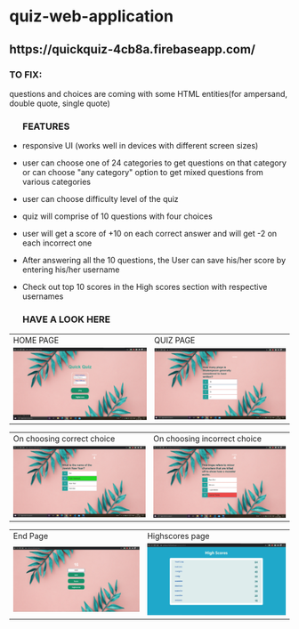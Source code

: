 # quiz-web-application

<h2>https://quickquiz-4cb8a.firebaseapp.com/</h2>
<h3>TO FIX:</h3>
<p>questions and choices are coming with some HTML entities(for ampersand, double quote, single quote)</p>
<ul><h3>FEATURES</h3>
  <li><p>responsive UI (works well in devices with different screen sizes)</p></li>
  <li><p>user can choose one of 24 categories to get questions on that category or can choose "any category" option to get mixed questions from various categories</p></li>
  <li><p>user can choose difficulty level of the quiz</p></li>
  <li><p>quiz will comprise of 10 questions with four choices</p></li>
  <li><p>user will get a score of +10 on each correct answer and will get -2 on each incorrect one</p></li>
  <li><p> After answering all the 10 questions, the User can save his/her score by entering his/her username</p></li>
  <li><p> Check out top 10 scores in the High scores section with respective usernames</p></li>
</ul>
<ul><h3>HAVE A LOOK HERE</h3></ul>
<table>
  <tr>
    <td>HOME PAGE</td>
    <td>QUIZ PAGE</td>
  </tr>
  <tr>
    <td><img src="images/homepage.png" width=450</td>
    <td><img src="images/question_page.png" width=450</td>
  </tr>
</table>

<table>
  <tr>
    <td>On choosing correct choice</td>
    <td>On choosing incorrect choice</td>
  </tr>
  <tr>
    <td><img src="images/correct_choice.png" width=450</td>
    <td><img src="images/incorrect_choice.png" width=450</td>
  </tr>
</table>

<table>
  <tr>
    <td>End Page</td>
    <td>Highscores page</td>
  </tr>
  <tr>
    <td><img src="images/saving_score.png" width=450</td>
    <td><img src="images/highscores_page.png" width=450</td>
  </tr>
</table>
